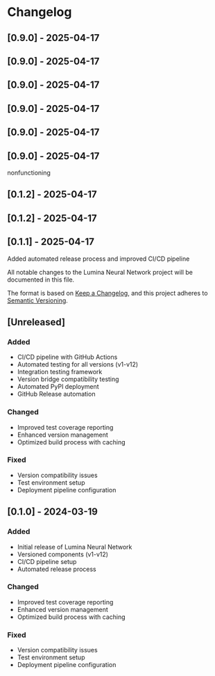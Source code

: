 # Changelog

## [0.9.0] - 2025-04-17




## [0.9.0] - 2025-04-17




## [0.9.0] - 2025-04-17




## [0.9.0] - 2025-04-17




## [0.9.0] - 2025-04-17




## [0.9.0] - 2025-04-17

nonfunctioning


## [0.1.2] - 2025-04-17




## [0.1.2] - 2025-04-17




## [0.1.1] - 2025-04-17

Added automated release process and improved CI/CD pipeline


All notable changes to the Lumina Neural Network project will be documented in this file.

The format is based on [Keep a Changelog](https://keepachangelog.com/en/1.0.0/),
and this project adheres to [Semantic Versioning](https://semver.org/spec/v2.0.0.html).

## [Unreleased]

### Added
- CI/CD pipeline with GitHub Actions
- Automated testing for all versions (v1-v12)
- Integration testing framework
- Version bridge compatibility testing
- Automated PyPI deployment
- GitHub Release automation

### Changed
- Improved test coverage reporting
- Enhanced version management
- Optimized build process with caching

### Fixed
- Version compatibility issues
- Test environment setup
- Deployment pipeline configuration

## [0.1.0] - 2024-03-19

### Added
- Initial release of Lumina Neural Network
- Versioned components (v1-v12)
- CI/CD pipeline setup
- Automated release process

### Changed
- Improved test coverage reporting
- Enhanced version management
- Optimized build process with caching

### Fixed
- Version compatibility issues
- Test environment setup
- Deployment pipeline configuration 